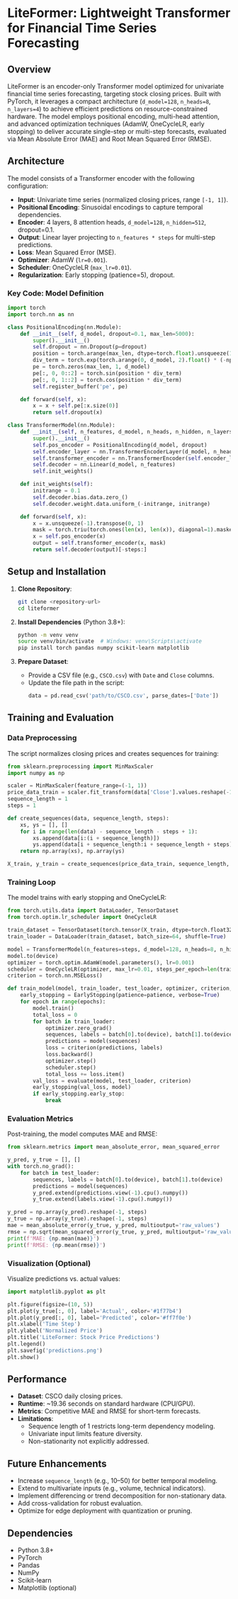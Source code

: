 # LiteFormer: Lightweight Transformer for Financial Time Series Forecasting

## Overview

LiteFormer is an encoder-only Transformer model optimized for univariate financial time series forecasting, targeting stock closing prices. Built with PyTorch, it leverages a compact architecture (`d_model=128`, `n_heads=8`, `n_layers=4`) to achieve efficient predictions on resource-constrained hardware. The model employs positional encoding, multi-head attention, and advanced optimization techniques (AdamW, OneCycleLR, early stopping) to deliver accurate single-step or multi-step forecasts, evaluated via Mean Absolute Error (MAE) and Root Mean Squared Error (RMSE).

## Architecture

The model consists of a Transformer encoder with the following configuration:

- **Input**: Univariate time series (normalized closing prices, range `[-1, 1]`).
- **Positional Encoding**: Sinusoidal encodings to capture temporal dependencies.
- **Encoder**: 4 layers, 8 attention heads, `d_model=128`, `n_hidden=512`, dropout=0.1.
- **Output**: Linear layer projecting to `n_features * steps` for multi-step predictions.
- **Loss**: Mean Squared Error (MSE).
- **Optimizer**: AdamW (`lr=0.001`).
- **Scheduler**: OneCycleLR (`max_lr=0.01`).
- **Regularization**: Early stopping (patience=5), dropout.

### Key Code: Model Definition

```python
import torch
import torch.nn as nn

class PositionalEncoding(nn.Module):
    def __init__(self, d_model, dropout=0.1, max_len=5000):
        super().__init__()
        self.dropout = nn.Dropout(p=dropout)
        position = torch.arange(max_len, dtype=torch.float).unsqueeze(1)
        div_term = torch.exp(torch.arange(0, d_model, 2).float() * (-np.log(10000.0) / d_model))
        pe = torch.zeros(max_len, 1, d_model)
        pe[:, 0, 0::2] = torch.sin(position * div_term)
        pe[:, 0, 1::2] = torch.cos(position * div_term)
        self.register_buffer('pe', pe)

    def forward(self, x):
        x = x + self.pe[:x.size(0)]
        return self.dropout(x)

class TransformerModel(nn.Module):
    def __init__(self, n_features, d_model, n_heads, n_hidden, n_layers, dropout):
        super().__init__()
        self.pos_encoder = PositionalEncoding(d_model, dropout)
        self.encoder_layer = nn.TransformerEncoderLayer(d_model, n_heads, n_hidden, dropout)
        self.transformer_encoder = nn.TransformerEncoder(self.encoder_layer, n_layers)
        self.decoder = nn.Linear(d_model, n_features)
        self.init_weights()

    def init_weights(self):
        initrange = 0.1
        self.decoder.bias.data.zero_()
        self.decoder.weight.data.uniform_(-initrange, initrange)

    def forward(self, x):
        x = x.unsqueeze(-1).transpose(0, 1)
        mask = torch.triu(torch.ones(len(x), len(x)), diagonal=1).masked_fill(mask == 1, float('-inf')).to(x.device)
        x = self.pos_encoder(x)
        output = self.transformer_encoder(x, mask)
        return self.decoder(output)[-steps:]
```

## Setup and Installation

1. **Clone Repository**:
   ```bash
   git clone <repository-url>
   cd liteformer
   ```

2. **Install Dependencies** (Python 3.8+):
   ```bash
   python -m venv venv
   source venv/bin/activate  # Windows: venv\Scripts\activate
   pip install torch pandas numpy scikit-learn matplotlib
   ```

3. **Prepare Dataset**:
   - Provide a CSV file (e.g., `CSCO.csv`) with `Date` and `Close` columns.
   - Update the file path in the script:
     ```python
     data = pd.read_csv('path/to/CSCO.csv', parse_dates=['Date'])
     ```

## Training and Evaluation

### Data Preprocessing

The script normalizes closing prices and creates sequences for training:

```python
from sklearn.preprocessing import MinMaxScaler
import numpy as np

scaler = MinMaxScaler(feature_range=(-1, 1))
price_data_train = scaler.fit_transform(data['Close'].values.reshape(-1, 1)).flatten()
sequence_length = 1
steps = 1

def create_sequences(data, sequence_length, steps):
    xs, ys = [], []
    for i in range(len(data) - sequence_length - steps + 1):
        xs.append(data[i:(i + sequence_length)])
        ys.append(data[i + sequence_length:i + sequence_length + steps])
    return np.array(xs), np.array(ys)

X_train, y_train = create_sequences(price_data_train, sequence_length, steps)
```

### Training Loop

The model trains with early stopping and OneCycleLR:

```python
from torch.utils.data import DataLoader, TensorDataset
from torch.optim.lr_scheduler import OneCycleLR

train_dataset = TensorDataset(torch.tensor(X_train, dtype=torch.float32), torch.tensor(y_train, dtype=torch.float32))
train_loader = DataLoader(train_dataset, batch_size=64, shuffle=True)

model = TransformerModel(n_features=steps, d_model=128, n_heads=8, n_hidden=512, n_layers=4, dropout=0.1)
model.to(device)
optimizer = torch.optim.AdamW(model.parameters(), lr=0.001)
scheduler = OneCycleLR(optimizer, max_lr=0.01, steps_per_epoch=len(train_loader), epochs=50)
criterion = torch.nn.MSELoss()

def train_model(model, train_loader, test_loader, optimizer, criterion, scheduler, epochs, patience):
    early_stopping = EarlyStopping(patience=patience, verbose=True)
    for epoch in range(epochs):
        model.train()
        total_loss = 0
        for batch in train_loader:
            optimizer.zero_grad()
            sequences, labels = batch[0].to(device), batch[1].to(device)
            predictions = model(sequences)
            loss = criterion(predictions, labels)
            loss.backward()
            optimizer.step()
            scheduler.step()
            total_loss += loss.item()
        val_loss = evaluate(model, test_loader, criterion)
        early_stopping(val_loss, model)
        if early_stopping.early_stop:
            break
```

### Evaluation Metrics

Post-training, the model computes MAE and RMSE:

```python
from sklearn.metrics import mean_absolute_error, mean_squared_error

y_pred, y_true = [], []
with torch.no_grad():
    for batch in test_loader:
        sequences, labels = batch[0].to(device), batch[1].to(device)
        predictions = model(sequences)
        y_pred.extend(predictions.view(-1).cpu().numpy())
        y_true.extend(labels.view(-1).cpu().numpy())

y_pred = np.array(y_pred).reshape(-1, steps)
y_true = np.array(y_true).reshape(-1, steps)
mae = mean_absolute_error(y_true, y_pred, multioutput='raw_values')
rmse = np.sqrt(mean_squared_error(y_true, y_pred, multioutput='raw_values'))
print(f'MAE: {np.mean(mae)}')
print(f'RMSE: {np.mean(rmse)}')
```

### Visualization (Optional)

Visualize predictions vs. actual values:

```python
import matplotlib.pyplot as plt

plt.figure(figsize=(10, 5))
plt.plot(y_true[:, 0], label='Actual', color='#1f77b4')
plt.plot(y_pred[:, 0], label='Predicted', color='#ff7f0e')
plt.xlabel('Time Step')
plt.ylabel('Normalized Price')
plt.title('LiteFormer: Stock Price Predictions')
plt.legend()
plt.savefig('predictions.png')
plt.show()
```

## Performance

- **Dataset**: CSCO daily closing prices.
- **Runtime**: ~19.36 seconds on standard hardware (CPU/GPU).
- **Metrics**: Competitive MAE and RMSE for short-term forecasts.
- **Limitations**:
  - Sequence length of 1 restricts long-term dependency modeling.
  - Univariate input limits feature diversity.
  - Non-stationarity not explicitly addressed.

## Future Enhancements

- Increase `sequence_length` (e.g., 10–50) for better temporal modeling.
- Extend to multivariate inputs (e.g., volume, technical indicators).
- Implement differencing or trend decomposition for non-stationary data.
- Add cross-validation for robust evaluation.
- Optimize for edge deployment with quantization or pruning.

## Dependencies

- Python 3.8+
- PyTorch
- Pandas
- NumPy
- Scikit-learn
- Matplotlib (optional)

